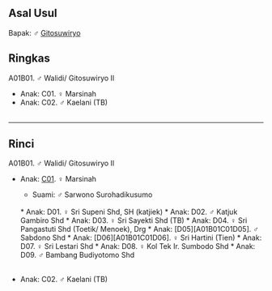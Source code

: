 ## Asal Usul

Bapak: ♂ [Gitosuwiryo][up] 

## Ringkas

A01B01. ♂ Walidi/ Gitosuwiryo II
	<br/>

*	Anak: C01. ♀ Marsinah
*	Anak: C02. ♂ Kaelani (TB)
	<br/><br/>

-- -- --

## Rinci

A01B01. ♂ Walidi/ Gitosuwiryo II
	<br/>

*	Anak: [C01][A01B01C01]. ♀ Marsinah
	*	Suami: ♂ Sarwono Surohadikusumo
	<br/>
	*	Anak: D01. ♀ Sri Supeni Shd, SH (katjiek) 
	*	Anak: D02. ♂ Katjuk Gambiro Shd
	*	Anak: D03. ♀ Sri Sayekti Shd (TB)
	*	Anak: D04. ♀ Sri Pangastuti Shd (Toetik/ Menoek), Drg
	*	Anak: [D05][A01B01C01D05]. ♂ Sabdono Shd
	*	Anak: [D06][A01B01C01D06]. ♀ Sri Hartini (Tien) 
	*	Anak: D07. ♀ Sri Lestari Shd
	*	Anak: D08. ♀ Kol Tek Ir. Sumbodo Shd
	*	Anak: D09. ♂ Bambang Budiyotomo Shd
	<br/><br/>

*	Anak: C02. ♂ Kaelani (TB)
	<br/><br/>


[up]: https://github.com/epsi-rns/gitodipuro/blob/master/tree/A01.md

[A01B01C01]: https://github.com/epsi-rns/gitodipuro/blob/master/tree/A01/B01/C01.md

[A01B01C01D05]: https://github.com/epsi-rns/gitodipuro/blob/master/tree/A01/B01/C01/D05.md
[A01B01C01D06]: https://github.com/epsi-rns/gitodipuro/blob/master/tree/A01/B01/C01/D06.md
